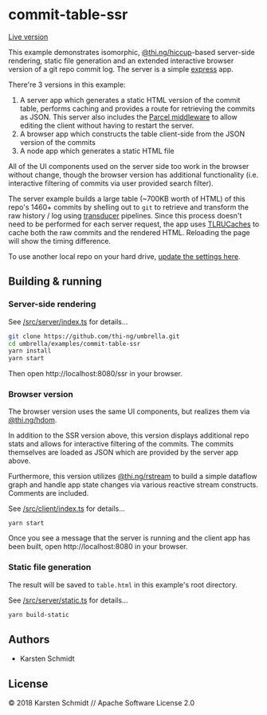 # commit-table-ssr

[Live version](http://demo.thi.ng/umbrella/commit-table-ssr/)

This example demonstrates isomorphic,
[@thi.ng/hiccup](https://github.com/thi-ng/umbrella/tree/develop/packages/hiccup)-based
server-side rendering, static file generation and an extended
interactive browser version of a git repo commit log. The server is a
simple [express](https://expressjs.com/) app.

There're 3 versions in this example:

1) A server app which generates a static HTML version of the commit
   table, performs caching and provides a route for retrieving
   the commits as JSON. This server also includes the [Parcel
   middleware](https://parceljs.org/api.html#middleware) to allow
   editing the client without having to restart the server.
2) A browser app which constructs the table client-side from the JSON
   version of the commits
3) A node app which generates a static HTML file

All of the UI components used on the server side too work in the browser
without change, though the browser version has additional functionality
(i.e. interactive filtering of commits via user provided search filter).

The server example builds a large table (~700KB worth of HTML) of this
repo's 1460+ commits by shelling out to `git` to retrieve and transform
the raw history / log using
[transducer](https://github.com/thi-ng/umbrella/tree/develop/packages/transducers)
pipelines. Since this process doesn't need to be performed for each
server request, the app uses
[TLRUCaches](https://github.com/thi-ng/umbrella/tree/develop/packages/cache#tlru)
to cache both the raw commits and the rendered HTML. Reloading the page
will show the timing difference.

To use another local repo on your hard drive, [update the settings
here](./src/common/config.ts#L24).

## Building & running

### Server-side rendering

See [/src/server/index.ts](./src/server/index.ts) for details...

```bash
git clone https://github.com/thi-ng/umbrella.git
cd umbrella/examples/commit-table-ssr
yarn install
yarn start
```

Then open http://localhost:8080/ssr in your browser.

### Browser version

The browser version uses the same UI components, but realizes them via
[@thi.ng/hdom](https://github.com/thi-ng/umbrella/tree/develop/packages/hdom).

In addition to the SSR version above, this version displays additional
repo stats and allows for interactive filtering of the commits. The
commits themselves are loaded as JSON which are provided by the server
app above.

Furthermore, this version utilizes
[@thi.ng/rstream](https://github.com/thi-ng/umbrella/tree/develop/packages/rstream)
to build a simple dataflow graph and handle app state changes via
various reactive stream constructs. Comments are included.

See [/src/client/index.ts](./src/client/index.ts) for details...

```
yarn start
```

Once you see a message that the server is running and the client app has
been built, open http://localhost:8080 in your browser.

### Static file generation

The result will be saved to `table.html` in this example's root directory.

See [/src/server/static.ts](./src/server/static.ts) for details...

```bash
yarn build-static
```

## Authors

- Karsten Schmidt

## License

&copy; 2018 Karsten Schmidt // Apache Software License 2.0
